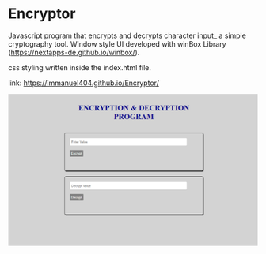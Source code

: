 # Encryptor


Javascript program that encrypts and decrypts character input_ a simple cryptography tool. Window style UI developed with winBox Library (https://nextapps-de.github.io/winbox/).


css styling written inside the index.html file.

link: https://immanuel404.github.io/Encryptor/

![](encrypt.png)
